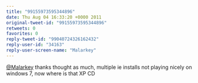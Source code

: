 ```yaml
---
title: "99155973595344896"
date: Thu Aug 04 16:33:20 +0000 2011
original-tweet-id: "99155973595344896"
retweets: 0
favorites: 0
reply-tweet-id: "99040724326162432"
reply-user-id: "34163"
reply-user-screen-name: "Malarkey"
---
```

<a href="https://twitter.com/Malarkey">@Malarkey</a> thanks thought as much, multiple ie installs not playing nicely on windows 7, now where is that XP CD
